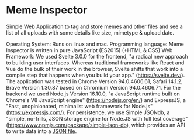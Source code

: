 # Meme Inspector
Simple Web Application to tag and store memes and other files and see a list of all uploads with some details like size, mimetype & upload date.

Operating System: Runs on linux and mac.
Programming language: Meme Inspector is written in pure JavaScript (ES2015) (+HTML & CSS)
Web Framework: We used Svelte 3.0.0 for the frontend, "a radical new approach to building user interfaces. Whereas traditional frameworks like React and Vue do the bulk of their work in the browser, Svelte shifts that work into a compile step that happens when you build your app." (https://svelte.dev/).
The application was tested in Chrome Version 94.0.4606.61, Safari 14.1.2, Brave Version 1.30.87 based on Chromium Version 94.0.4606.71.
For the backend we used Node.js Version 16.10.0, "a JavaScript runtime built on Chrome's V8 JavaScript engine" (https://nodejs.org/en/) and ExpressJS, a "Fast, unopinionated, minimalist web framework for Node.js" (https://expressjs.com/).
For persistence, we use Simple JSONdb, a "simple, no-frills, JSON storage engine for Node.JS with full test coverage" (https://www.npmjs.com/package/simple-json-db), which provides an API to write data into a [JSON file](https://github.com/kolomu/CAD-MemeInspector/blob/master/backend/database.json).
